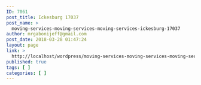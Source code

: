 ```yaml
---
ID: 7061
post_title: Ickesburg 17037
post_name: >
  moving-services-moving-services-moving-services-ickesburg-17037
author: mrgabonijeff@gmail.com
post_date: 2018-03-28 01:47:24
layout: page
link: >
  http://localhost/wordpress/moving-services-moving-services-moving-services-ickesburg-17037/
published: true
tags: [ ]
categories: [ ]
---
```

